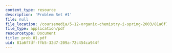 ```yaml
---
content_type: resource
description: 'Problem Set #1'
file: null
file_location: /coursemedia/5-12-organic-chemistry-i-spring-2003/81a6f7dfffb532d7209a72c454ca944f_prob_01.pdf
file_type: application/pdf
resourcetype: Document
title: prob_01.pdf
uid: 81a6f7df-ffb5-32d7-209a-72c454ca944f
---
```

